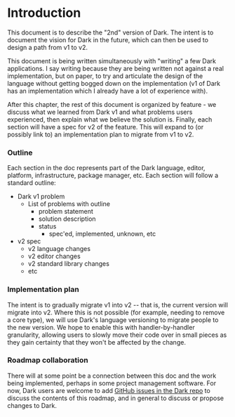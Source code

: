 # Introduction

This document is to describe the "2nd" version of Dark. The intent is to document the vision for Dark in the future, which can then be used to design a path from v1 to v2.

This document is being written simultaneously with "writing" a few Dark applications. I say writing because they are being written not against a real implementation, but on paper, to try and articulate the design of the language without getting bogged down on the implementation (v1 of Dark has an implementation which I already have a lot of experience with).

After this chapter, the rest of this document is organized by feature - we discuss what we learned from Dark v1 and what problems users experienced, then explain what we believe the solution is. Finally, each section will have a spec for v2 of the feature. This will expand to (or possibly link to) an implementation plan to migrate from v1 to v2.

### Outline

Each section in the doc represents part of the Dark language, editor, platform, infrastructure, package manager, etc. Each section will follow a standard outline:

* Dark v1 problem
  * List of problems with outline
    * problem statement
    * solution description
    * status
      * spec'ed, implemented, unknown, etc
* v2 spec
  * v2 language changes
  * v2 editor changes
  * v2 standard library changes
  * etc

### Implementation plan

The intent is to gradually migrate v1 into v2 -- that is, the current version will migrate into v2. Where this is not possible (for example, needing to remove a core type), we will use Dark's language versioning to migrate people to the new version. We hope to enable this with handler-by-handler granularity, allowing users to slowly move their code over in small pieces as they gain certainty that they won't be affected by the change.

### Roadmap collaboration

There will at some point be a connection between this doc and the work being implemented, perhaps in some project management software. For now, Dark users are welcome to add [GitHub issues in the Dark repo](https://github.com/darklang/dark) to discuss the contents of this roadmap, and in general to discuss or propose changes to Dark.
